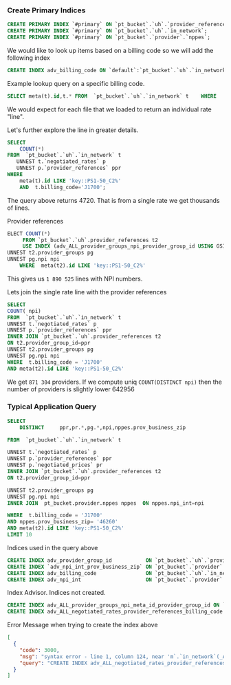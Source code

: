 ### Create Primary Indices
```sql
CREATE PRIMARY INDEX `#primary` ON `pt_bucket`.`uh`.`provider_references`;
CREATE PRIMARY INDEX `#primary` ON `pt_bucket`.`uh`.`in_network`;
CREATE PRIMARY INDEX `#primary` ON `pt_bucket`.`provider`.`nppes`;
```

We would like to look up items based on a billing code so we will add the following index
```sql
CREATE INDEX adv_billing_code ON `default`:`pt_bucket`.`uh`.`in_network`(`billing_code`)
```

 Example lookup query on a specific billing code. 
```sql
SELECT meta(t).id,t.* FROM  `pt_bucket`.`uh`.`in_network` t    WHERE   t.billing_code='J1700';
```
We would expect for each file that we loaded to return an individual rate "line".

Let's further explore the line in greater details.

```sql
SELECT
    COUNT(*)
FROM  `pt_bucket`.`uh`.`in_network` t
   UNNEST t.`negotiated_rates` p
   UNNEST p.`provider_references` ppr
WHERE
    meta(t).id LIKE 'key::PS1-50_C2%'
    AND  t.billing_code='J1700';

```
The query above returns 4720. That is from a single rate we get thousands of lines.

Provider references
```sql
ELECT COUNT(*)
     FROM `pt_bucket`.`uh`.provider_references t2
     USE INDEX (adv_ALL_provider_groups_npi_provider_group_id USING GSI)
UNNEST t2.provider_groups pg
UNNEST pg.npi npi
    WHERE  meta(t2).id LIKE 'key::PS1-50_C2%'
```
This gives us `1 890 525` lines with NPI numbers.


Lets join the single rate line with the provider references 
```sql
SELECT
COUNT( npi)
FROM  `pt_bucket`.`uh`.`in_network` t
UNNEST t.`negotiated_rates` p
UNNEST p.`provider_references` ppr
INNER JOIN `pt_bucket`.`uh`.provider_references t2
ON t2.provider_group_id=ppr
UNNEST t2.provider_groups pg
UNNEST pg.npi npi
WHERE  t.billing_code = 'J1700'
AND meta(t2).id LIKE 'key::PS1-50_C2%'
```
We get `871 304` providers. If we compute uniq `COUNT(DISTINCT npi)` then the number of providers is slightly lower 642956


### Typical Application Query

```sql
SELECT
    DISTINCT     ppr,pr.*,pg.*,npi,nppes.prov_business_zip

FROM  `pt_bucket`.`uh`.`in_network` t

UNNEST t.`negotiated_rates` p
UNNEST p.`provider_references` ppr
UNNEST p.`negotiated_prices` pr
INNER JOIN `pt_bucket`.`uh`.provider_references t2
ON t2.provider_group_id=ppr

UNNEST t2.provider_groups pg
UNNEST pg.npi npi
INNER JOIN  pt_bucket.provider.nppes nppes  ON nppes.npi_int=npi

WHERE  t.billing_code = 'J1700'
AND nppes.prov_business_zip= '46260'
AND meta(t2).id LIKE 'key::PS1-50_C2%'
LIMIT 10
```

Indices used in the query above
```sql
CREATE INDEX adv_provider_group_id           ON `pt_bucket`.`uh`.`provider_references`(`provider_group_id`);
CREATE INDEX `adv_npi_int_prov_business_zip` ON `pt_bucket`.`provider`.`nppes`(`npi_int`,`prov_business_zip`) ;
CREATE INDEX adv_billing_code                ON `pt_bucket`.`uh`.`in_network`(`billing_code`);
CREATE INDEX adv_npi_int                     ON `pt_bucket`.`provider`.`nppes`(`npi_int`);
```

Index Advisor. Indices not created.
```sql
CREATE INDEX adv_ALL_provider_groups_npi_meta_id_provider_group_id ON `default`:`pt_bucket`.`uh`.`provider_references`(_ALL ARRAY (ALL ARRAY `npi` FOR npi IN `pg`.`npi` END) FOR pg IN `provider_groups` END,meta().`id`,`provider_group_id`)
CREATE INDEX adv_ALL_negotiated_rates_provider_references_billing_code ON `default`:`pt_bucket`.`uh`.`in_network`(_ALL ARRAY (ALL ARRAY `ppr` FOR ppr IN `p`.`provider_references` END) FOR p IN `negotiated_rates` END,`billing_code`)
```
Error Message when trying to create the index above
```json
[
  {
    "code": 3000,
    "msg": "syntax error - line 1, column 124, near 'm`.`in_network`(_ALL', at: ARRAY (reserved word)",
    "query": "CREATE INDEX adv_ALL_negotiated_rates_provider_references_billing_code ON `default`:`pt_bucket`.`anthem`.`in_network`(_ALL ARRAY (ALL ARRAY `ppr` FOR ppr IN `p`.`provider_references` END) FOR p IN `negotiated_rates` END,`billing_code`)"
  }
]
```